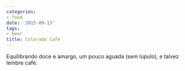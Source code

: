 ```yaml
---
categories:
- food
date: '2015-09-13'
tags:
- beer
title: Colorado Café
---
```


Equilibrando doce e amargo, um pouco aguada (sem lúpulo), e talvez lembre café.
